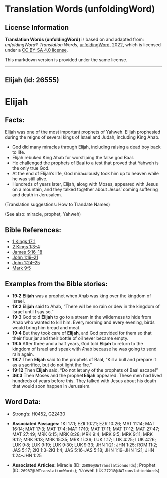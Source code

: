 # Translation Words (unfoldingWord)

## License Information

**Translation Words (unfoldingWord)** is based on and adapted from: _unfoldingWord® Translation Words_, [unfoldingWord](https://unfoldingword.org/utw), 2022, which is licensed under a [CC BY-SA 4.0 license](https://creativecommons.org/licenses/by-sa/4.0/legalcode.en).

This markdown version is provided under the same license.



--------------------------------

## Elijah (id: 26555)

Elijah
======

Facts:
------

Elijah was one of the most important prophets of Yahweh. Elijah prophesied during the reigns of several kings of Israel and Judah, including King Ahab.

* God did many miracles through Elijah, including raising a dead boy back to life.
* Elijah rebuked King Ahab for worshiping the false god Baal.
* He challenged the prophets of Baal to a test that proved that Yahweh is the only true God.
* At the end of Elijah’s life, God miraculously took him up to heaven while he was still alive.
* Hundreds of years later, Elijah, along with Moses, appeared with Jesus on a mountain, and they talked together about Jesus’ coming suffering and death in Jerusalem.

(Translation suggestions: How to Translate Names)

(See also: miracle, prophet, Yahweh)

Bible References:
-----------------

* [1 Kings 17:1](https://ref.ly/1Kgs17:1)
* [2 Kings 1:3–4](https://ref.ly/2Kgs1:3-2Kgs1:4)
* [James 5:16–18](https://ref.ly/Jas5:16-Jas5:18)
* [John 1:19–21](https://ref.ly/John1:19-John1:21)
* [John 1:24–25](https://ref.ly/John1:24-John1:25)
* [Mark 9:5](https://ref.ly/Mark9:5)

Examples from the Bible stories:
--------------------------------

* **19:2** **Elijah** was a prophet when Ahab was king over the kingdom of Israel.
* **19:2** **Elijah** said to Ahab, “There will be no rain or dew in the kingdom of Israel until I say so.”
* **19:3** God told **Elijah** to go to a stream in the wilderness to hide from Ahab who wanted to kill him. Every morning and every evening, birds would bring him bread and meat.
* **19:4** But they took care of **Elijah**, and God provided for them so that their flour jar and their bottle of oil never became empty.
* **19:5** After three and a half years, God told **Elijah** to return to the kingdom of Israel and speak with Ahab because he was going to send rain again.
* **19:7** Then **Elijah** said to the prophets of Baal, “Kill a bull and prepare it as a sacrifice, but do not light the fire.”
* **19:12** Then **Elijah** said, “Do not let any of the prophets of Baal escape!”
* **36:3** Then Moses and the prophet **Elijah** appeared. These men had lived hundreds of years before this. They talked with Jesus about his death that would soon happen in Jerusalem.

Word Data:
----------

* Strong’s: H0452, G22430

* **Associated Passages:** 1KI 17:1; EZR 10:21; EZR 10:26; MAT 11:14; MAT 16:14; MAT 17:3; MAT 17:4; MAT 17:10; MAT 17:11; MAT 17:12; MAT 27:47; MAT 27:49; MRK 6:15; MRK 8:28; MRK 9:4; MRK 9:5; MRK 9:11; MRK 9:12; MRK 9:13; MRK 15:35; MRK 15:36; LUK 1:17; LUK 4:25; LUK 4:26; LUK 9:8; LUK 9:19; LUK 9:30; LUK 9:33; JHN 1:21; JHN 1:25; ROM 11:2; JAS 5:17; 2KI 1:3–2KI 1:4; JAS 5:16–JAS 5:18; JHN 1:19–JHN 1:21; JHN 1:24–JHN 1:25
* **Associated Articles:** Miracle (ID: `26880@UWTranslationWords`); Prophet (ID: `26987@UWTranslationWords`); Yahweh (ID: `27218@UWTranslationWords`)

